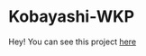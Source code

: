 # Kobayashi-WKP
Hey! You can see this project <a href="https://duzoka.github.io/Kobayashi-WKP/" target="_blank">here</a>
